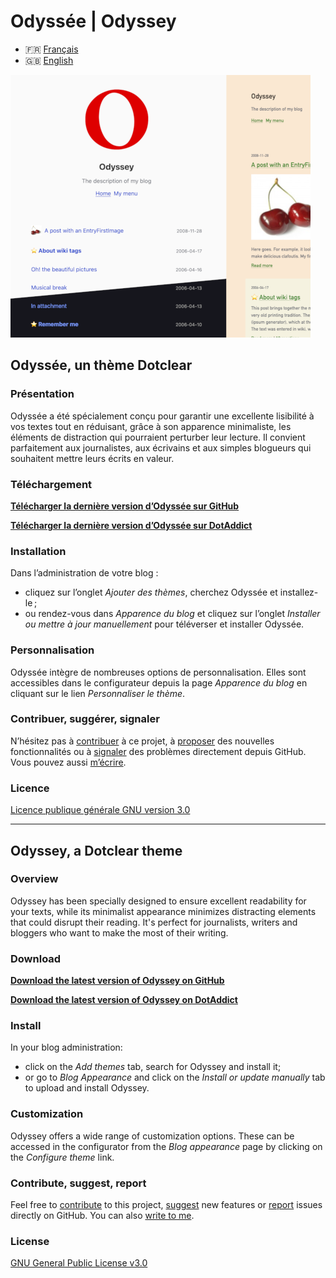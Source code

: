# Odyssée \| Odyssey

- 🇫🇷 [Français](#odyssée-un-thème-dotclear)
- 🇬🇧 [English](#odyssey-a-dotclear-theme)

![Aperçu du thème](https://github.com/te2dy/odyssey/blob/main/odyssey.png)

## Odyssée, un thème Dotclear

### Présentation

Odyssée a été spécialement conçu pour garantir une excellente lisibilité à vos textes tout en réduisant, grâce à son apparence minimaliste, les éléments de distraction qui pourraient perturber leur lecture. Il convient parfaitement aux journalistes, aux écrivains et aux simples blogueurs qui souhaitent mettre leurs écrits en valeur.

### Téléchargement

**[Télécharger la dernière version d’Odyssée sur GitHub](https://github.com/te2dy/odyssey/releases/latest)**

**[Télécharger la dernière version d’Odyssée sur DotAddict](https://themes.dotaddict.org/galerie-dc2/details/odyssey)**

### Installation

Dans l’administration de votre blog :

- cliquez sur l’onglet _Ajouter des thèmes_, cherchez Odyssée et installez-le ;
- ou rendez-vous dans _Apparence du blog_ et cliquez sur l’onglet _Installer ou mettre à jour manuellement_ pour téléverser et installer Odyssée.

### Personnalisation

Odyssée intègre de nombreuses options de personnalisation. Elles sont accessibles dans le configurateur depuis la page _Apparence du blog_ en cliquant sur le lien _Personnaliser le thème_.

### Contribuer, suggérer, signaler

N’hésitez pas à [contribuer](https://github.com/te2dy/odyssey/pulls) à ce projet, à [proposer](https://github.com/te2dy/odyssey/issues) des nouvelles fonctionnalités ou à [signaler](https://github.com/te2dy/odyssey/issues) des problèmes directement depuis GitHub. Vous pouvez aussi [m’écrire](mailto:zozxebpyr@mozmail.com).

### Licence

[Licence publique générale GNU version 3.0](https://github.com/te2dy/odyssey/blob/master/LICENSE)

---

## Odyssey, a Dotclear theme

### Overview

Odyssey has been specially designed to ensure excellent readability for your texts, while its minimalist appearance minimizes distracting elements that could disrupt their reading. It's perfect for journalists, writers and bloggers who want to make the most of their writing.

### Download

**[Download the latest version of Odyssey on GitHub](https://github.com/te2dy/odyssey/releases/latest)**

**[Download the latest version of Odyssey on DotAddict](https://themes.dotaddict.org/galerie-dc2/details/odyssey)**

### Install

In your blog administration:

- click on the _Add themes_ tab, search for Odyssey and install it;
- or go to _Blog Appearance_ and click on the _Install or update manually_ tab to upload and install Odyssey.

### Customization

Odyssey offers a wide range of customization options. These can be accessed in the configurator from the _Blog appearance_ page by clicking on the _Configure theme_ link.

### Contribute, suggest, report

Feel free to [contribute](https://github.com/te2dy/odyssey/pulls) to this project, [suggest](https://github.com/te2dy/odyssey/issues) new features or [report](https://github.com/te2dy/odyssey/issues) issues directly on GitHub. You can also [write to me](mailto:zozxebpyr@mozmail.com).

### License

[GNU General Public License v3.0](https://github.com/te2dy/odyssey/blob/master/LICENSE)

